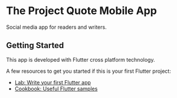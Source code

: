 # The Project Quote Mobile App

Social media app for readers and writers.

## Getting Started

This app is developed with Flutter cross platform technology.

A few resources to get you started if this is your first Flutter project:

- [Lab: Write your first Flutter app](https://flutter.io/docs/get-started/codelab)
- [Cookbook: Useful Flutter samples](https://flutter.io/docs/cookbook)
